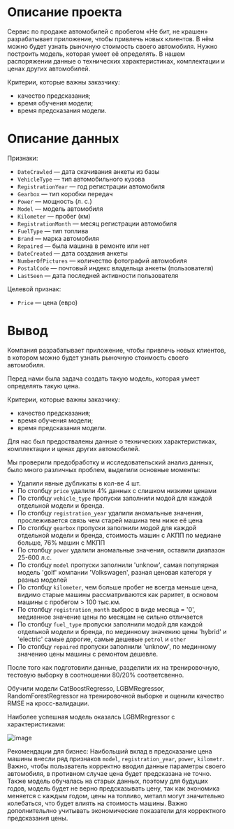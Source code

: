 # Описание проекта

Сервис по продаже автомобилей с пробегом «Не бит, не крашен» разрабатывает приложение, чтобы привлечь новых клиентов. В нём можно будет узнать рыночную стоимость своего автомобиля. Нужно построить модель, которая умеет её определять. В нашем распоряжении данные о технических характеристиках, комплектации и ценах других автомобилей.

Критерии, которые важны заказчику:
 - качество предсказания;
 - время обучения модели;
 - время предсказания модели.

# Описание данных

Признаки:
- `DateCrawled` — дата скачивания анкеты из базы
- `VehicleType` — тип автомобильного кузова
- `RegistrationYear` — год регистрации автомобиля
- `Gearbox` — тип коробки передач
- `Power` — мощность (л. с.)
- `Model` — модель автомобиля
- `Kilometer` — пробег (км)
- `RegistrationMonth` — месяц регистрации автомобиля
- `FuelType` — тип топлива
- `Brand` — марка автомобиля
- `Repaired` — была машина в ремонте или нет
- `DateCreated` — дата создания анкеты
- `NumberOfPictures` — количество фотографий автомобиля
- `PostalCode` — почтовый индекс владельца анкеты (пользователя)
- `LastSeen` — дата последней активности пользователя

Целевой признак:
- `Price` — цена (евро)


# Вывод
Компания разрабатывает приложение, чтобы привлечь новых клиентов, в котором можно будет узнать рыночную стоимость своего автомобиля. 

Перед нами была задача создать такую модель, которая умеет определять такую цена. 

Критерии, которые важны заказчику:
 - качество предсказания;
 - время обучения модели;
 - время предсказания модели.

Для нас был предоствалены данные о технических характеристиках, комплектации и ценах других автомобилей.

Мы проверили предобработку и исследовательский анализ данных, было много различных проблем, выделили основные моменты:
- Удалили явные дубликаты в кол-ве 4 шт.
- По столбцу `price` удалили 4% данных с слишком низкими ценами
- По столбцу `vehicle_type` пропуски заполнили модой для каждой отдельной модели и бренда.
- По столбцу `registration_year` удалили аномальные значения, прослеживается связь чем старей машина тем ниже её цена
- По столбцу `gearbox` пропуски заполнили модой для каждой отдельной модели и бренда, стоимость машин с АКПП по медиане больше, 76% машин с МКПП
- По столбцу `power` удалили аномальные значения, оставили диапазон 25-600 л.с. 
- По столбцу `model` пропуски заполнили 'unknow', самая популярная модель 'golf' компании 'Volkswagen', разная ценовая категоря у разныз моделей
- По столбцу `kilometer`, чем больше пробег не всегда меньше цена, видимо старые машины рассматриваются как раритет, в основом машины с пробегом > 100 тыс.км.
- По столбцу `registration_month` выброс в виде месяца = '0', медианное значение цены по месяцам не сильно отличается
- По столбцу `fuel_type` пропуски заполнили модой для каждой отдельной модели и бренда, по мединному значению цены 'hybrid' и 'electric' самые дорогие, самые дешевые `petrol` и `other`
- По столбцу `repaired` пропуски заполнили 'unknow', по мединному значению цены машины с ремонтом дешевле.

После того как подготовили данные, разделили их на тренировочную, тестовую выборку в соотношении 80/20% соответсвенно.

Обучили модели CatBoostRegresso, LGBMRegressor, RandomForestRegressor на тренировочной выборке и оценили качество RMSE на кросс-валидации. 

Наиболее успешная модель оказалсь LGBMRegressor с характеристиками:

![image](https://github.com/user-attachments/assets/3fdce48a-550b-47a2-b674-3f8cc4aa6b9d)

Рекомендации для бизнес: Наибольший вклад в предсказание цена машины внесли ряд признаков `model`, `registration_year`, `power`, `kilometr`. Важно, чтобы пользватель корректно вводил данные параметры своего автомобиля, в противном случае цена будет предсказана не точно. Также модель обучалась на старых данных, поэтому для будущих годов, модель будет не верно предсказывать цену, так как экономика меняется с каждым годом, цены на топливо, металл могут значительно колебаться, что будет влиять на стоимость машины. Важно дополнительлно учитывать экономические показатели для корректного предсказания цены.

